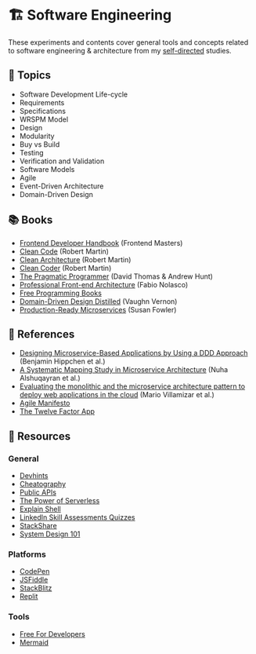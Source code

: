 # 🏗️ Software Engineering

These experiments and contents cover general tools and concepts related to software engineering & architecture from my [self-directed](https://github.com/DanielBrito/self-learning) studies.

## :bookmark_tabs: Topics

- Software Development Life-cycle
- Requirements
- Specifications
- WRSPM Model
- Design
- Modularity
- Buy vs Build
- Testing
- Verification and Validation
- Software Models
- Agile
- Event-Driven Architecture
- Domain-Driven Design

## 📚 Books

- [Frontend Developer Handbook](https://frontendmasters.com/books/front-end-handbook/2019/) (Frontend Masters)
- [Clean Code](https://www.amazon.com/Clean-Code-Handbook-Software-Craftsmanship/dp/0132350882) (Robert Martin)
- [Clean Architecture](https://www.amazon.com.br/Clean-Architecture-Craftsmans-Software-Structure/dp/0134494164) (Robert Martin)
- [Clean Coder](https://www.amazon.com.br/Clean-Coder-Conduct-Professional-Programmers/dp/0137081073) (Robert Martin)
- [The Pragmatic Programmer](https://www.amazon.com.br/Pragmatic-Programmer-journey-mastery-Anniversary/dp/0135957052) (David Thomas & Andrew Hunt)
- [Professional Front-end Architecture](https://www.amazon.com.br/Professional-Front-end-Architecture-Front-End-Development/dp/1726146456) (Fabio Nolasco)
- [Free Programming Books](https://github.com/EbookFoundation/free-programming-books)
- [Domain-Driven Design Distilled](https://www.amazon.com.br/Domain-Driven-Design-Distilled-Vaughn-Vernon/dp/0134434420/) (Vaughn Vernon)
- [Production-Ready Microservices](https://www.amazon.com.br/Production-Ready-Microservices-Susan-Fowler/dp/1491965975) (Susan Fowler)

## 📃 References

- [Designing Microservice-Based Applications by Using a DDD Approach](https://cm.tm.kit.edu/download/domain_driven_microservice-architecture.pdf) (Benjamin Hippchen et al.)
- [A Systematic Mapping Study in Microservice Architecture](Articles/a_systematic_mapping_study_in_microservice_architecture-alshuqayran_et_al.pdf) (Nuha Alshuqayran et al.)
- [Evaluating the monolithic and the microservice architecture pattern to deploy web applications in the cloud](Articles/evaluating_the_monolithic_and_the_microservice_architecture_pattern_to_deploy_web_applications_in_the_cloud-villamizar_et_al.pdf) (Mario Villamizar et al.)
- [Agile Manifesto](https://agilemanifesto.org/)
- [The Twelve Factor App](https://12factor.net/)

## 🧰 Resources

### General

- [Devhints](https://devhints.io/)
- [Cheatography](https://cheatography.com/programming/)
- [Public APIs](https://github.com/public-apis/public-apis)
- [The Power of Serverless](https://serverless.css-tricks.com/)
- [Explain Shell](https://explainshell.com/)
- [LinkedIn Skill Assessments Quizzes](https://ebazhanov.github.io/linkedin-skill-assessments-quizzes/)
- [StackShare](https://stackshare.io/stacks)
- [System Design 101](https://github.com/ByteByteGoHq/system-design-101)

### Platforms

- [CodePen](https://codepen.io/)
- [JSFiddle](https://jsfiddle.net/)
- [StackBlitz](https://stackblitz.com/)
- [Replit](https://replit.com/)

### Tools

- [Free For Developers](https://free-for.dev/#/)
- [Mermaid](https://mermaid.js.org/)
